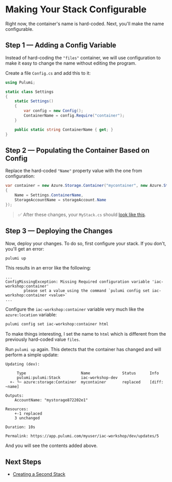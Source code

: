 # Making Your Stack Configurable

Right now, the container's name is hard-coded. Next, you'll make the name configurable.

## Step 1 &mdash; Adding a Config Variable

Instead of hard-coding the `"files"` container, we will use configuration to make it easy to change the name without editing the program.

Create a file `Config.cs` and add this to it:

```csharp
using Pulumi;

static class Settings
{
    static Settings()
    {
        var config = new Config();
        ContainerName = config.Require("container");
    }

    public static string ContainerName { get; }
}
```

## Step 2 &mdash; Populating the Container Based on Config

Replace the hard-coded `"Name"` property value with the one from configuration:

```csharp
var container = new Azure.Storage.Container("mycontainer", new Azure.Storage.ContainerArgs
{
    Name = Settings.ContainerName,
    StorageAccountName = storageAccount.Name
});
```

> :white_check_mark: After these changes, your `MyStack.cs` should [look like this](./code/05-making-your-stack-configurable/step2.cs).

## Step 3 &mdash; Deploying the Changes

Now, deploy your changes. To do so, first configure your stack. If you don't, you'll get an error:

```bash
pulumi up
```

This results in an error like the following:

```
...
ConfigMissingException: Missing Required configuration variable 'iac-workshop:container'
    	please set a value using the command `pulumi config set iac-workshop:container <value>`
...
```

Configure the `iac-workshop:container` variable very much like the `azure:location` variable:

```bash
pulumi config set iac-workshop:container html
```

To make things interesting, I set the name to `html` which is different from the previously hard-coded value `files`.

Run `pulumi up` again. This detects that the container has changed and will perform a simple update:

```
Updating (dev):

     Type                        Name              Status      Info
     pulumi:pulumi:Stack         iac-workshop-dev
  +- └─ azure:storage:Container  mycontainer       replaced    [diff: ~name]

Outputs:
    AccountName: "mystorage872202e1"

Resources:
    +-1 replaced
    3 unchanged

Duration: 10s

Permalink: https://app.pulumi.com/myuser/iac-workshop/dev/updates/5
```

And you will see the contents added above.

## Next Steps

* [Creating a Second Stack](./06-creating-a-second-stack.md)
